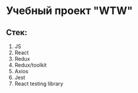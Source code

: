 # Учебный проект "WTW"

## Стек: 
1. JS
2. React
3. Redux
4. Redux/toolkit
5. Axios
6. Jest
7. React testing library

